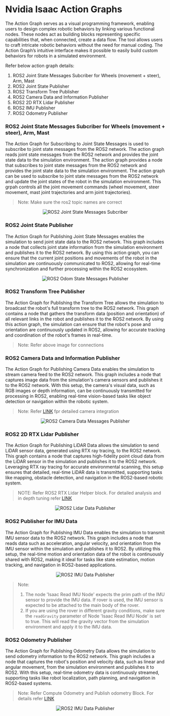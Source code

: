 # Nvidia Isaac Action Graphs

The Action Graph serves as a visual programming framework, enabling users to design complex robotic behaviors by linking various functional nodes. These nodes act as building blocks representing specific capabilities that, when connected, create a data flow. The tool allows users to craft intricate robotic behaviors without the need for manual coding. The Action Graph’s intuitive interface makes it possible to easily build custom behaviors for robots in a simulated environment. 

Refer below action graph details:
1.  ROS2 Joint State Messages Subcriber for Wheels (movement + steer), Arm, Mast
2.  ROS2 Joint State Publisher
3.  ROS2 Transform Tree Publisher
4.  ROS2 Camera Data and Information Publisher
5.  ROS2 2D RTX Lidar Publisher
6.  ROS2 IMU Publisher
7.  ROS2 Odometry Publisher

### ROS2 Joint State Messages Subcriber for Wheels (movement + steer), Arm, Mast

The Action Graph for Subscribing to Joint State Messages is used to subscribe to joint state messages from the ROS2 network. The action graph reads joint state messages from the ROS2 network and provides the joint state data to the simulation environment. The action graph provides a node that subscribes to joint state messages from the ROS2 network and provides the joint state data to the simulation environment. The action graph can be used to subscribe to joint state messages from the ROS2 network and update the joint states of the robot in the simulation environment.
This grpah controls all the joint movement commands (wheel movement, steer movement, mast joint trajectories and arm joint trajectories).
> Note: Make sure the ros2 topic names are correct

<p align="center">
  <img src="../images/jointstates.png" alt="ROS2 Joint State Messages Subcriber">
</p>

### ROS2 Joint State Publisher 
The Action Graph for Publishing Joint State Messages enables the simulation to send joint state data to the ROS2 network. This graph includes a node that collects joint state information from the simulation environment and publishes it to the ROS2 network. By using this action graph, you can ensure that the current joint positions and movements of the robot in the simulation are continuously communicated to ROS2, allowing for real-time synchronization and further processing within the ROS2 ecosystem.
<p align="center">
  <img src="../images/odom.png" alt="ROS2 Odom State Messages Publisher">
</p>

### ROS2 Transform Tree Publisher 
The Action Graph for Publishing the Transform Tree allows the simulation to broadcast the robot's full transform tree to the ROS2 network. This graph contains a node that gathers the transform data (position and orientation) of all relevant links in the robot and publishes it to the ROS2 network. By using this action graph, the simulation can ensure that the robot's pose and orientation are continuously updated in ROS2, allowing for accurate tracking and coordination of the robot's frames in real-time.
 > Note: Refer above image for connections

### ROS2 Camera Data and Information Publisher
The Action Graph for Publishing Camera Data enables the simulation to stream camera feed to the ROS2 network. This graph includes a node that captures image data from the simulation's camera sensors and publishes it to the ROS2 network. With this setup, the camera's visual data, such as RGB images or depth information, can be continuously transmitted for processing in ROS2, enabling real-time vision-based tasks like object detection or navigation within the robotic system.

> Note: Refer [LINK](https://docs.omniverse.nvidia.com/isaacsim/latest/ros2_tutorials/tutorial_ros2_camera.html) fpr detailed camera integration

<p align="center">
  <img src="../images/imuandcam.png" alt="ROS2 Camera Data Messages Publisher">
</p>

### ROS2 2D RTX Lidar Publisher
The Action Graph for Publishing LiDAR Data allows the simulation to send LiDAR sensor data, generated using RTX ray tracing, to the ROS2 network. This graph contains a node that captures high-fidelity point cloud data from the LiDAR sensor in the simulation and publishes it to the ROS2 network. Leveraging RTX ray tracing for accurate environmental scanning, this setup ensures that detailed, real-time LiDAR data is transmitted, supporting tasks like mapping, obstacle detection, and navigation in the ROS2-based robotic system.
> NOTE: Refer ROS2 RTX Lidar Helper block. For detailed analysis and in depth tuning refer [LINK](https://docs.omniverse.nvidia.com/isaacsim/latest/ros2_tutorials/tutorial_ros2_rtx_lidar.html)
<p align="center">
  <img src="../images/odom.png" alt="ROS2 Lidar Data Publisher">
</p>

### ROS2 Publisher for IMU Data
The Action Graph for Publishing IMU Data enables the simulation to transmit IMU sensor data to the ROS2 network. This graph includes a node that reads data such as acceleration, angular velocity, and orientation from the IMU sensor within the simulation and publishes it to ROS2. By utilizing this setup, the real-time motion and orientation data of the robot is continuously shared with ROS2, making it ideal for tasks like state estimation, motion tracking, and navigation in ROS2-based applications.

<p align="center">
  <img src="../images/imuandcam.png" alt="ROS2 IMU Data Publisher">
</p>

> Note: 
> 1. The node 'Isaac Read IMU Node' expects the prim path of the IMU sensor to provide the IMU data. If rover is used, the IMU sensor is expected to be attached to the main body of the rover.
> 2. If you are using the rover in different gravity conditions, make sure the `readGravity` parameter of Node 'Isaac Read IMU Node' is set to true. This will read the gravity vector from the simulation environment and apply it to the IMU data.

### ROS2 Odometry Publisher
The Action Graph for Publishing Odometry Data allows the simulation to send odometry information to the ROS2 network. This graph includes a node that captures the robot's position and velocity data, such as linear and angular movement, from the simulation environment and publishes it to ROS2. With this setup, real-time odometry data is continuously streamed, supporting tasks like robot localization, path planning, and navigation in ROS2-based systems.

> Note: Refer Compute Odometry and Publish odometry Block. For details refer [LINK](https://docs.omniverse.nvidia.com/isaacsim/latest/ros2_tutorials/tutorial_ros2_tf.html)
<p align="center">
  <img src="../images/odom.png" alt="ROS2 IMU Data Publisher">
</p>